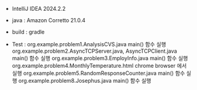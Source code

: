 - IntelliJ IDEA 2024.2.2
- java : Amazon Corretto 21.0.4
- build : gradle

- Test :
org.example.problem1.AnalysisCVS.java main() 함수 실행
org.example.problem2.AsyncTCPServer.java, AsyncTCPClient.java main() 함수 실행
org.example.problem3.EmployInfo.java main() 함수 실행
org.example.problem4.MonthlyTemperature.html chrome browser 에서 실행
org.example.problem5.RandomResponseCounter.java main() 함수 실행
org.example.problem8.Josephus.java main() 함수 실행
